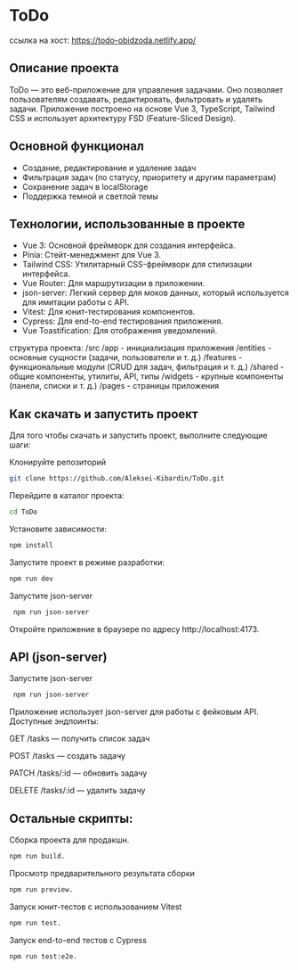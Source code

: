 # ToDo
ссылка на хост:  https://todo-obidzoda.netlify.app/

## Описание проекта

ToDo — это веб-приложение для управления задачами. Оно позволяет пользователям создавать, редактировать, фильтровать и удалять задачи. Приложение построено на основе Vue 3, TypeScript, Tailwind CSS и использует архитектуру FSD (Feature-Sliced Design).

## Основной функционал

- Создание, редактирование и удаление задач
- Фильтрация задач (по статусу, приоритету и другим параметрам)
- Сохранение задач в localStorage
- Поддержка темной и светлой темы

## Технологии, использованные в проекте
- Vue 3: Основной фреймворк для создания интерфейса.
- Pinia: Стейт-менеджмент для Vue 3.
- Tailwind CSS: Утилитарный CSS-фреймворк для стилизации интерфейса.
- Vue Router: Для маршрутизации в приложении.
- json-server: Легкий сервер для моков данных, который используется для имитации работы с API.
- Vitest: Для юнит-тестирования компонентов.
- Cypress: Для end-to-end тестирования приложения.
- Vue Toastification: Для отображения уведомлений.

структура проекта:
  /src
      /app        - инициализация приложения
      /entities   - основные сущности (задачи, пользователи и т. д.)
      /features   - функциональные модули (CRUD для задач, фильтрация и т. д.)
      /shared     - общие компоненты, утилиты, API, типы
      /widgets    - крупные компоненты (панели, списки и т. д.)
      /pages      - страницы приложения

## Как скачать и запустить проект

Для того чтобы скачать и запустить проект, выполните следующие шаги:

Клонируйте репозиторий 
```sh
git clone https://github.com/Aleksei-Kibardin/ToDo.git
```

Перейдите в каталог проекта: 
```sh
cd ToDo
```
Установите зависимости:
```sh
npm install
```
Запустите проект в режиме разработки:
```sh
npm run dev
```
Запустите json-server
```sh
 npm run json-server
```
Откройте приложение в браузере по адресу http://localhost:4173.

## API (json-server)

Запустите json-server
```sh
 npm run json-server
```

Приложение использует json-server для работы с фейковым API. Доступные эндпоинты:

GET /tasks — получить список задач

POST /tasks — создать задачу

PATCH /tasks/:id — обновить задачу

DELETE /tasks/:id — удалить задачу


## Остальные скрипты:

Сборка проекта для продакшн.
```sh
npm run build.
```
Просмотр предварительного результата сборки
```sh
npm run preview.
```
Запуск юнит-тестов с использованием Vitest
```sh
npm run test.
```
Запуск end-to-end тестов с Cypress
```sh
npm run test:e2e.
```
